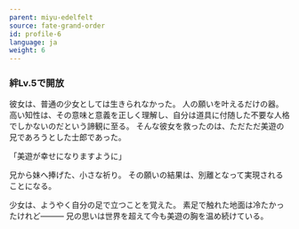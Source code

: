 ```yaml
---
parent: miyu-edelfelt
source: fate-grand-order
id: profile-6
language: ja
weight: 6
---
```


### 絆Lv.5で開放

彼女は、普通の少女としては生きられなかった。
人の願いを叶えるだけの器。
高い知性は、その意味と意義を正しく理解し、自分は道具に付随した不要な人格でしかないのだという諦観に至る。
そんな彼女を救ったのは、ただただ美遊の兄であろうとした士郎であった。

「美遊が幸せになりますように」

兄から妹へ捧げた、小さな祈り。
その願いの結果は、別離となって実現されることになる。

少女は、ようやく自分の足で立つことを覚えた。
素足で触れた地面は冷たかったけれど―――
兄の思いは世界を超えて今も美遊の胸を温め続けている。
